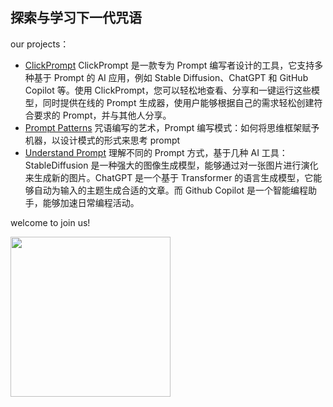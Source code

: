 探索与学习下一代咒语
---

our projects：

- [ClickPrompt](https://github.com/prompt-engineering/click-prompt) ClickPrompt 是一款专为 Prompt 编写者设计的工具，它支持多种基于 Prompt 的 AI 应用，例如 Stable Diffusion、ChatGPT 和 GitHub Copilot 等。使用 ClickPrompt，您可以轻松地查看、分享和一键运行这些模型，同时提供在线的 Prompt 生成器，使用户能够根据自己的需求轻松创建符合要求的 Prompt，并与其他人分享。 
- [Prompt Patterns](https://github.com/prompt-engineering/prompt-patterns) 咒语编写的艺术，Prompt 编写模式：如何将思维框架赋予机器，以设计模式的形式来思考 prompt 
- [Understand Prompt](https://github.com/prompt-engineering/understand-prompt) 理解不同的 Prompt 方式，基于几种 AI 工具：StableDiffusion 是一种强大的图像生成模型，能够通过对一张图片进行演化来生成新的图片。ChatGPT 是一个基于 Transformer 的语言生成模型，它能够自动为输入的主题生成合适的文章。而 Github Copilot 是一个智能编程助手，能够加速日常编程活动。 

welcome to join us!

<img src="https://raw.githubusercontent.com/prompt-engineering/click-prompt/master/public/wechat.jpg" width="256" height="auto" />

